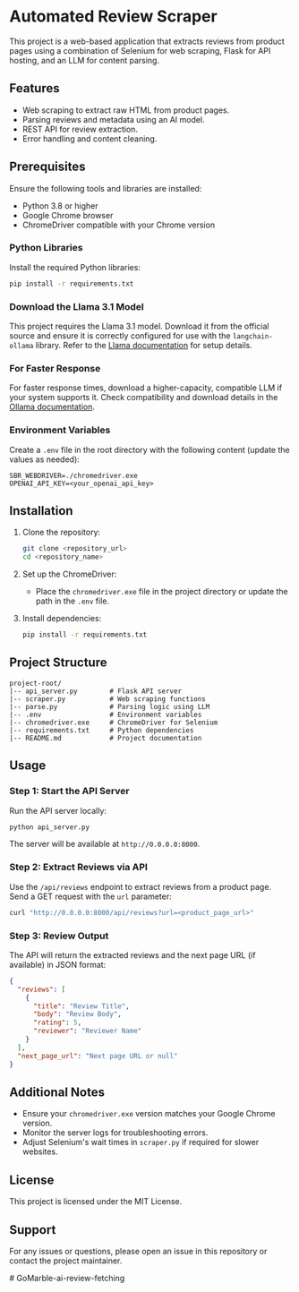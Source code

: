 # Automated Review Scraper

This project is a web-based application that extracts reviews from product pages using a combination of Selenium for web scraping, Flask for API hosting, and an LLM for content parsing.

## Features

- Web scraping to extract raw HTML from product pages.
- Parsing reviews and metadata using an AI model.
- REST API for review extraction.
- Error handling and content cleaning.

## Prerequisites

Ensure the following tools and libraries are installed:

- Python 3.8 or higher
- Google Chrome browser
- ChromeDriver compatible with your Chrome version

### Python Libraries

Install the required Python libraries:

```bash
pip install -r requirements.txt
```

### Download the Llama 3.1 Model

This project requires the Llama 3.1 model. Download it from the official source and ensure it is correctly configured for use with the `langchain-ollama` library. Refer to the [Llama documentation](https://ollama.ai) for setup details.

### For Faster Response

For faster response times, download a higher-capacity, compatible LLM if your system supports it. Check compatibility and download details in the [Ollama documentation](https://ollama.ai).

### Environment Variables

Create a `.env` file in the root directory with the following content (update the values as needed):

```
SBR_WEBDRIVER=./chromedriver.exe
OPENAI_API_KEY=<your_openai_api_key>
```

## Installation

1. Clone the repository:

   ```bash
   git clone <repository_url>
   cd <repository_name>
   ```

2. Set up the ChromeDriver:

   - Place the `chromedriver.exe` file in the project directory or update the path in the `.env` file.

3. Install dependencies:

   ```bash
   pip install -r requirements.txt
   ```

## Project Structure

```
project-root/
|-- api_server.py        # Flask API server
|-- scraper.py           # Web scraping functions
|-- parse.py             # Parsing logic using LLM
|-- .env                 # Environment variables
|-- chromedriver.exe     # ChromeDriver for Selenium
|-- requirements.txt     # Python dependencies
|-- README.md            # Project documentation
```

## Usage

### Step 1: Start the API Server

Run the API server locally:

```bash
python api_server.py
```

The server will be available at `http://0.0.0.0:8000`.

### Step 2: Extract Reviews via API

Use the `/api/reviews` endpoint to extract reviews from a product page. Send a GET request with the `url` parameter:

```bash
curl "http://0.0.0.0:8000/api/reviews?url=<product_page_url>"
```

### Step 3: Review Output

The API will return the extracted reviews and the next page URL (if available) in JSON format:

```json
{
  "reviews": [
    {
      "title": "Review Title",
      "body": "Review Body",
      "rating": 5,
      "reviewer": "Reviewer Name"
    }
  ],
  "next_page_url": "Next page URL or null"
}
```

## Additional Notes

- Ensure your `chromedriver.exe` version matches your Google Chrome version.
- Monitor the server logs for troubleshooting errors.
- Adjust Selenium's wait times in `scraper.py` if required for slower websites.

## License

This project is licensed under the MIT License.

## Support

For any issues or questions, please open an issue in this repository or contact the project maintainer.

#   G o M a r b l e - a i - r e v i e w - f e t c h i n g  
 